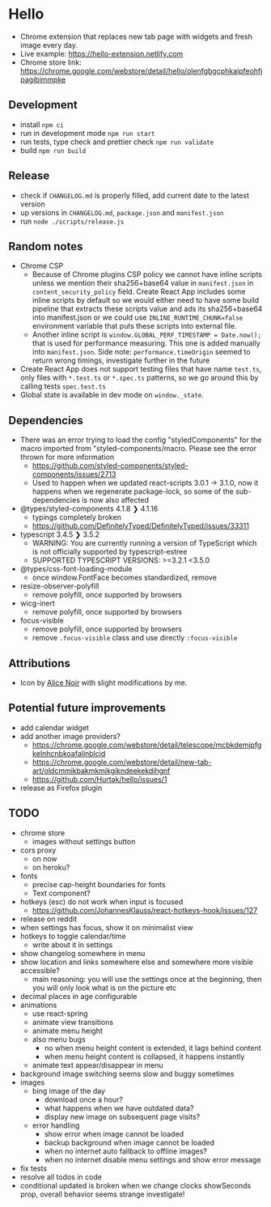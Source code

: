 # Hello

- Chrome extension that replaces new tab page with widgets and fresh image every day.
- Live example: https://hello-extension.netlify.com
- Chrome store link: https://chrome.google.com/webstore/detail/hello/olenfgbgcphkaipfeohfjpagibimmpke

## Development

- install `npm ci`
- run in development mode `npm run start`
- run tests, type check and prettier check `npm run validate`
- build `npm run build`

## Release

- check if `CHANGELOG.md` is properly filled, add current date to the latest version
- up versions in `CHANGELOG.md`, `package.json` and `manifest.json`
- run `node ./scripts/release.js`

## Random notes

- Chrome CSP
  - Because of Chrome plugins CSP policy we cannot have inline scripts unless we mention their sha256+base64 value in `manifest.json` in `content_security_policy` field. Create React App includes some inline scripts by default so we would either need to have some build pipeline that extracts these scripts value and ads its sha256+base64 into manifest.json or we could use `INLINE_RUNTIME_CHUNK=false` environment variable that puts these scripts into external file.
  - Another inline script is `window.GLOBAL_PERF_TIMESTAMP = Date.now();` that is used for performance measuring. This one is added manually into `manifest.json`. Side note: `performance.timeOrigin` seemed to return wrong timings, investigate further in the future
- Create React App does not support testing files that have name `test.ts`, only files with `*.test.ts` or `*.spec.ts` patterns, so we go around this by calling tests `spec.test.ts`
- Global state is available in dev mode on `window._state`.

## Dependencies

- There was an error trying to load the config "styledComponents" for the macro imported from "styled-components/macro. Please see the error thrown for more information
  - https://github.com/styled-components/styled-components/issues/2713
  - Used to happen when we updated react-scripts 3.0.1 -> 3.1.0, now it happens when we regenerate package-lock, so some of the sub-dependencies is now also affected
- @types/styled-components 4.1.8 ❯ 4.1.16
  - typings completely broken
  - https://github.com/DefinitelyTyped/DefinitelyTyped/issues/33311
- typescript 3.4.5 ❯ 3.5.2
  - WARNING: You are currently running a version of TypeScript which is not officially supported by typescript-estree
  - SUPPORTED TYPESCRIPT VERSIONS: >=3.2.1 <3.5.0
- @types/css-font-loading-module
  - once window.FontFace becomes standardized, remove
- resize-observer-polyfill
  - remove polyfill, once supported by browsers
- wicg-inert
  - remove polyfill, once supported by browsers
- focus-visible
  - remove polyfill, once supported by browsers
  - remove `.focus-visible` class and use directly `:focus-visible`

## Attributions

- Icon by [Alice Noir](https://thenounproject.com/AliceNoir/uploads/?i=576432) with slight modifications by me.

## Potential future improvements

- add calendar widget
- add another image providers?
  - https://chrome.google.com/webstore/detail/telescope/mcbkdemjpfgkelnhcnbkoafaljnblcjd
  - https://chrome.google.com/webstore/detail/new-tab-art/oldcmmikbakmkmikgikndeekekdihgnf
  - https://github.com/Hurtak/hello/issues/1
- release as Firefox plugin

## TODO

- chrome store
  - images without settings button
- cors proxy
  - on now
  - on heroku?
- fonts
  - precise cap-height boundaries for fonts
  - Text component?
- hotkeys (esc) do not work when input is focused
  - https://github.com/JohannesKlauss/react-hotkeys-hook/issues/127
- release on reddit
- when settings has focus, show it on minimalist view
- hotkeys to toggle calendar/time
  - write about it in settings
- show changelog somewhere in menu
- show location and links somewhere else and somewhere more visible accessible?
  - main reasoning: you will use the settings once at the beginning, then you will only look what is on the picture etc
- decimal places in age configurable
- animations
  - use react-spring
  - animate view transitions
  - animate menu height
  - also menu bugs
    - no when menu height content is extended, it lags behind content
    - when menu height content is collapsed, it happens instantly
  - animate text appear/disappear in menu
- background image switching seems slow and buggy sometimes
- images
  - bing image of the day
    - download once a hour?
    - what happens when we have outdated data?
    - display new image on subsequent page visits?
  - error handling
    - show error when image cannot be loaded
    - backup background when image cannot be loaded
    - when no internet auto fallback to offline images?
    - when no internet disable menu settings and show error message
- fix tests
- resolve all todos in code
- conditional updated is broken when we change clocks showSeconds prop, overall behavior seems strange investigate!
